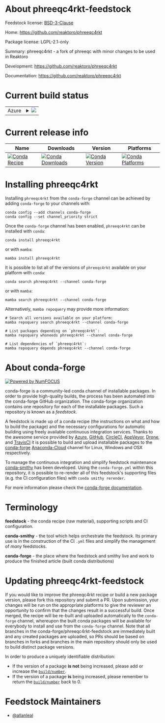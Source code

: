 About phreeqc4rkt-feedstock
===========================

Feedstock license: [BSD-3-Clause](https://github.com/conda-forge/phreeqc4rkt-feedstock/blob/main/LICENSE.txt)

Home: https://github.com/reaktoro/phreeqc4rkt

Package license: LGPL-2.1-only

Summary: phreeqc4rkt - a fork of phreeqc with minor changes to be used in Reaktoro

Development: https://github.com/reaktoro/phreeqc4rkt

Documentation: https://github.com/reaktoro/phreeqc4rkt

Current build status
====================


<table>
    
  <tr>
    <td>Azure</td>
    <td>
      <details>
        <summary>
          <a href="https://dev.azure.com/conda-forge/feedstock-builds/_build/latest?definitionId=13305&branchName=main">
            <img src="https://dev.azure.com/conda-forge/feedstock-builds/_apis/build/status/phreeqc4rkt-feedstock?branchName=main">
          </a>
        </summary>
        <table>
          <thead><tr><th>Variant</th><th>Status</th></tr></thead>
          <tbody><tr>
              <td>linux_64</td>
              <td>
                <a href="https://dev.azure.com/conda-forge/feedstock-builds/_build/latest?definitionId=13305&branchName=main">
                  <img src="https://dev.azure.com/conda-forge/feedstock-builds/_apis/build/status/phreeqc4rkt-feedstock?branchName=main&jobName=linux&configuration=linux%20linux_64_" alt="variant">
                </a>
              </td>
            </tr><tr>
              <td>linux_aarch64</td>
              <td>
                <a href="https://dev.azure.com/conda-forge/feedstock-builds/_build/latest?definitionId=13305&branchName=main">
                  <img src="https://dev.azure.com/conda-forge/feedstock-builds/_apis/build/status/phreeqc4rkt-feedstock?branchName=main&jobName=linux&configuration=linux%20linux_aarch64_" alt="variant">
                </a>
              </td>
            </tr><tr>
              <td>linux_ppc64le</td>
              <td>
                <a href="https://dev.azure.com/conda-forge/feedstock-builds/_build/latest?definitionId=13305&branchName=main">
                  <img src="https://dev.azure.com/conda-forge/feedstock-builds/_apis/build/status/phreeqc4rkt-feedstock?branchName=main&jobName=linux&configuration=linux%20linux_ppc64le_" alt="variant">
                </a>
              </td>
            </tr><tr>
              <td>osx_64</td>
              <td>
                <a href="https://dev.azure.com/conda-forge/feedstock-builds/_build/latest?definitionId=13305&branchName=main">
                  <img src="https://dev.azure.com/conda-forge/feedstock-builds/_apis/build/status/phreeqc4rkt-feedstock?branchName=main&jobName=osx&configuration=osx%20osx_64_" alt="variant">
                </a>
              </td>
            </tr><tr>
              <td>osx_arm64</td>
              <td>
                <a href="https://dev.azure.com/conda-forge/feedstock-builds/_build/latest?definitionId=13305&branchName=main">
                  <img src="https://dev.azure.com/conda-forge/feedstock-builds/_apis/build/status/phreeqc4rkt-feedstock?branchName=main&jobName=osx&configuration=osx%20osx_arm64_" alt="variant">
                </a>
              </td>
            </tr><tr>
              <td>win_64</td>
              <td>
                <a href="https://dev.azure.com/conda-forge/feedstock-builds/_build/latest?definitionId=13305&branchName=main">
                  <img src="https://dev.azure.com/conda-forge/feedstock-builds/_apis/build/status/phreeqc4rkt-feedstock?branchName=main&jobName=win&configuration=win%20win_64_" alt="variant">
                </a>
              </td>
            </tr>
          </tbody>
        </table>
      </details>
    </td>
  </tr>
</table>

Current release info
====================

| Name | Downloads | Version | Platforms |
| --- | --- | --- | --- |
| [![Conda Recipe](https://img.shields.io/badge/recipe-phreeqc4rkt-green.svg)](https://anaconda.org/conda-forge/phreeqc4rkt) | [![Conda Downloads](https://img.shields.io/conda/dn/conda-forge/phreeqc4rkt.svg)](https://anaconda.org/conda-forge/phreeqc4rkt) | [![Conda Version](https://img.shields.io/conda/vn/conda-forge/phreeqc4rkt.svg)](https://anaconda.org/conda-forge/phreeqc4rkt) | [![Conda Platforms](https://img.shields.io/conda/pn/conda-forge/phreeqc4rkt.svg)](https://anaconda.org/conda-forge/phreeqc4rkt) |

Installing phreeqc4rkt
======================

Installing `phreeqc4rkt` from the `conda-forge` channel can be achieved by adding `conda-forge` to your channels with:

```
conda config --add channels conda-forge
conda config --set channel_priority strict
```

Once the `conda-forge` channel has been enabled, `phreeqc4rkt` can be installed with `conda`:

```
conda install phreeqc4rkt
```

or with `mamba`:

```
mamba install phreeqc4rkt
```

It is possible to list all of the versions of `phreeqc4rkt` available on your platform with `conda`:

```
conda search phreeqc4rkt --channel conda-forge
```

or with `mamba`:

```
mamba search phreeqc4rkt --channel conda-forge
```

Alternatively, `mamba repoquery` may provide more information:

```
# Search all versions available on your platform:
mamba repoquery search phreeqc4rkt --channel conda-forge

# List packages depending on `phreeqc4rkt`:
mamba repoquery whoneeds phreeqc4rkt --channel conda-forge

# List dependencies of `phreeqc4rkt`:
mamba repoquery depends phreeqc4rkt --channel conda-forge
```


About conda-forge
=================

[![Powered by
NumFOCUS](https://img.shields.io/badge/powered%20by-NumFOCUS-orange.svg?style=flat&colorA=E1523D&colorB=007D8A)](https://numfocus.org)

conda-forge is a community-led conda channel of installable packages.
In order to provide high-quality builds, the process has been automated into the
conda-forge GitHub organization. The conda-forge organization contains one repository
for each of the installable packages. Such a repository is known as a *feedstock*.

A feedstock is made up of a conda recipe (the instructions on what and how to build
the package) and the necessary configurations for automatic building using freely
available continuous integration services. Thanks to the awesome service provided by
[Azure](https://azure.microsoft.com/en-us/services/devops/), [GitHub](https://github.com/),
[CircleCI](https://circleci.com/), [AppVeyor](https://www.appveyor.com/),
[Drone](https://cloud.drone.io/welcome), and [TravisCI](https://travis-ci.com/)
it is possible to build and upload installable packages to the
[conda-forge](https://anaconda.org/conda-forge) [Anaconda-Cloud](https://anaconda.org/)
channel for Linux, Windows and OSX respectively.

To manage the continuous integration and simplify feedstock maintenance
[conda-smithy](https://github.com/conda-forge/conda-smithy) has been developed.
Using the ``conda-forge.yml`` within this repository, it is possible to re-render all of
this feedstock's supporting files (e.g. the CI configuration files) with ``conda smithy rerender``.

For more information please check the [conda-forge documentation](https://conda-forge.org/docs/).

Terminology
===========

**feedstock** - the conda recipe (raw material), supporting scripts and CI configuration.

**conda-smithy** - the tool which helps orchestrate the feedstock.
                   Its primary use is in the construction of the CI ``.yml`` files
                   and simplify the management of *many* feedstocks.

**conda-forge** - the place where the feedstock and smithy live and work to
                  produce the finished article (built conda distributions)


Updating phreeqc4rkt-feedstock
==============================

If you would like to improve the phreeqc4rkt recipe or build a new
package version, please fork this repository and submit a PR. Upon submission,
your changes will be run on the appropriate platforms to give the reviewer an
opportunity to confirm that the changes result in a successful build. Once
merged, the recipe will be re-built and uploaded automatically to the
`conda-forge` channel, whereupon the built conda packages will be available for
everybody to install and use from the `conda-forge` channel.
Note that all branches in the conda-forge/phreeqc4rkt-feedstock are
immediately built and any created packages are uploaded, so PRs should be based
on branches in forks and branches in the main repository should only be used to
build distinct package versions.

In order to produce a uniquely identifiable distribution:
 * If the version of a package **is not** being increased, please add or increase
   the [``build/number``](https://docs.conda.io/projects/conda-build/en/latest/resources/define-metadata.html#build-number-and-string).
 * If the version of a package **is** being increased, please remember to return
   the [``build/number``](https://docs.conda.io/projects/conda-build/en/latest/resources/define-metadata.html#build-number-and-string)
   back to 0.

Feedstock Maintainers
=====================

* [@allanleal](https://github.com/allanleal/)

